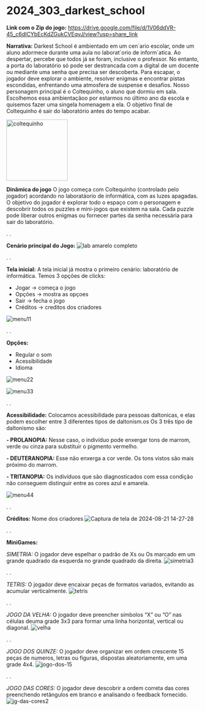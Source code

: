 # 2024_303_darkest_school

**Link com o Zip do jogo:** https://drive.google.com/file/d/1V06ddVR-45_c6dICYbEcKdZGukCVEqvJ/view?usp=share_link

**Narrativa:**
Darkest School é ambientado em um cen´ario escolar, onde um aluno adormece durante uma aula no laborat´orio de inform´atica. Ao despertar, percebe que todos já se foram, inclusive o professor. No entanto, a porta do laboratório só pode ser destrancada com a digital de um docente ou mediante uma senha que precisa ser descoberta. Para escapar, o jogador deve explorar o ambiente, resolver enigmas e encontrar pistas escondidas, enfrentando uma atmosfera de suspense e desafios. Nosso personagem principal é o Coltequinho, o aluno que dormiu em sala. Escolhemos essa ambientaçãoo por estarmos no último ano da escola e quisemos fazer uma singela homenagem a ela. O objetivo final de Coltequinho é sair do laboratório antes do tempo acabar.

<img width="160" alt="coltequinho" src="https://github.com/user-attachments/assets/0e9f5932-cb8a-4885-91fc-82643ffc5223">

**Dinâmica do jogo**
O jogo começa com Coltequinho (controlado pelo jogador) acordando no laboratáorio de informática, com as luzes apagadas. O objetivo do jogador é explorar todo o espaço com o personagem e descobrir todos os puzzles e mini-jogos que existem na sala. Cada puzzle pode liberar outros enigmas ou fornecer partes da senha necessária para sair do laboratório.

.
.

**Cenário principal do Jogo:**
![lab amarelo completo](https://github.com/user-attachments/assets/218853a5-14d7-4839-aeba-62e96fce3a45)

.
.


**Tela inicial:**
A tela inicial já mostra o primeiro cenário: laboratório de informática.
Temos 3 opções de clicks: 
- Jogar -> começa o jogo
- Opções -> mostra as opçoes
- Sair -> fecha o jogo
- Créditos -> creditos dos criadores

![menu11](https://github.com/user-attachments/assets/38b2d5f6-e44a-42c4-9eba-7175e5fcad3b)

.
.


**Opções:** 
- Regular o som
- Acessibilidade
- Idioma

![menu22](https://github.com/user-attachments/assets/f6447b57-9ac7-44c7-b868-b767e6d89655)

![menu33](https://github.com/user-attachments/assets/4d53b1a3-274e-4b27-916c-ac25d2cf95a7)

.
.

**Acessibilidade:**
Colocamos acessibilidade para pessoas daltonicas, e elas podem escolher entre 3 diferentes tipos de daltonism.os
Os 3 três tipo de daltonismo são:

 **- PROLANOPIA:** Nesse caso, o indivíduo pode enxergar tons de marrom, verde ou cinza para substituir o pigmento vermelho.
 
 **- DEUTERANOPIA:** Esse não enxerga a cor verde. Os tons vistos são mais próximo do marrom.
 
 **- TRITANOPIA:** Os indivíduos que são diagnosticados com essa condição não conseguem distinguir entre as cores azul e amarela.

![menu44](https://github.com/user-attachments/assets/e41a8080-68e7-4f92-87b6-f990c383f761)

.
.

**Créditos:**
Nome dos criadores
![Captura de tela de 2024-08-21 14-27-28](https://github.com/user-attachments/assets/fe9c3057-784b-4932-9313-801d0f21b997)

.
.

**MiniGames:**

*SIMETRIA:*
O jogador deve espelhar o padrão de Xs ou Os marcado em um grande quadrado da esquerda no grande quadrado da direita.
![simetria3](https://github.com/user-attachments/assets/25dc5caa-8864-46f7-9b43-20eae8efbec2)

.
.

*TETRIS:*
O jogador deve encaixar peças de formatos variados, evitando as acumular verticalmente. 
![tetris](https://github.com/user-attachments/assets/ec9cf2b5-14d4-4546-9273-0a734bd5315c)

.
.


*JOGO DA VELHA:*
O jogador deve preencher símbolos “X” ou “O” nas células deuma grade 3x3 para formar uma linha horizontal, vertical ou diagonal.
![velha](https://github.com/user-attachments/assets/e751cf36-04bc-4909-a9df-6fe0102eddd6)

.
.


*JOGO DOS QUINZE:*
O jogador deve organizar em ordem crescente 15 peças de numeros, letras ou figuras, dispostas aleatoriamente, em uma grade 4x4.
![jogo-dos-15](https://github.com/user-attachments/assets/46d21212-fa2f-4725-9110-2399e49a4cea)

.
.


*JOGO DAS CORES:*
O jogador deve descobrir a ordem correta das cores preenchendo retângulos em branco e analisando o feedback fornecido.
![jg-das-cores2](https://github.com/user-attachments/assets/b08922d1-cd87-446a-b8fd-fbdbfd04a72d)




